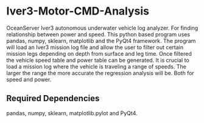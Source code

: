 # Iver3-Motor-CMD-Analysis
OceanServer Iver3 autonomous underwater vehicle log analyzer. For finding relationship between power and speed.
This python based program uses pandas, numpy, sklearn, matplotlib and the PyQt4 framework.
The program will load an Iver3 mission log file and allow the user to filter out certain mission legs depending on depth from surface and leg time. Once filtered the vehicle speed table and power table can be generated. It is crucial to load a mission log where the vehicle is traveling a range of speeds. The larger the range the more accurate the regression analysis will be. Both for speed and power.

## Required Dependencies
pandas, numpy, sklearn, matplotlib.pylot and PyQt4.
